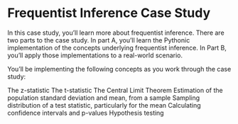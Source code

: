 # Frequentist Inference Case Study

In this case study, you’ll learn more about frequentist inference. There are two parts to the case study. In part A, you’ll learn the Pythonic implementation of the concepts underlying frequentist inference. In Part B, you’ll apply those implementations to a real-world scenario. 

You’ll be implementing the following concepts as you work through the case study:

The z-statistic
The t-statistic
The Central Limit Theorem
Estimation of the population standard deviation and mean, from a sample
Sampling distribution of a test statistic, particularly for the mean
Calculating confidence intervals and p-values
Hypothesis testing
